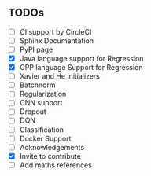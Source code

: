 ## TODOs
- [ ]  CI support by CircleCI
- [ ] Sphinx Documentation
- [ ] PyPI page
- [x] Java language support for Regression
- [x] CPP language Support for Regression
- [ ] Xavier and He initializers
- [ ] Batchnorm
- [ ] Regularization
- [ ] CNN support
- [ ] Dropout
- [ ] DQN
- [ ] Classification
- [ ] Docker Support
- [ ] Acknowledgements
- [x] Invite to contribute
- [ ] Add maths references
